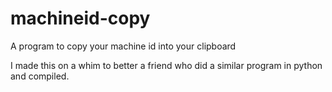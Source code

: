 # machineid-copy
A program to copy your machine id into your clipboard

I made this on a whim to better a friend who did a similar program in python and compiled.
